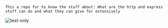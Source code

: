 `This a repo for to know the stuff about: What are the http and express stuff can do and what they can give for extensively`

![test-only](https://github.com/user-attachments/assets/99a7db58-7fc4-4e6d-b9f0-28f8585fdf91)
